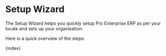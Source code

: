 <!-- add-breadcrumbs -->
# Setup Wizard

The Setup Wizard helps you quickly setup Pro Enterprise ERP as per your locale and sets up your organisation.

Here is a quick overview of the steps:

{index}

